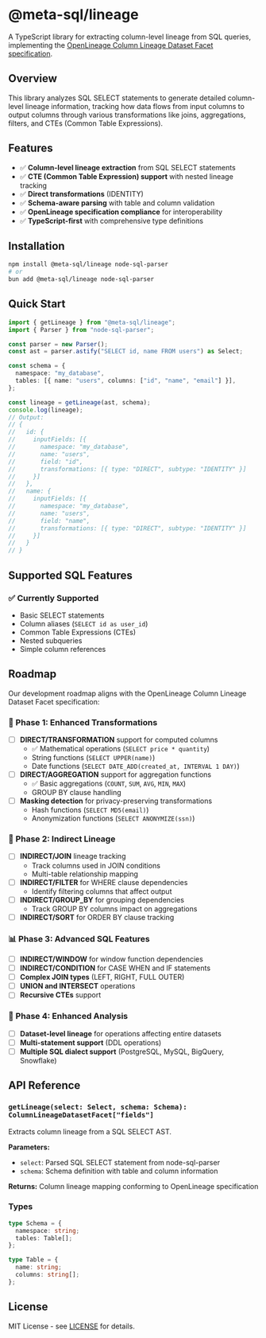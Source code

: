 # @meta-sql/lineage

A TypeScript library for extracting column-level lineage from SQL queries, implementing the [OpenLineage Column Lineage Dataset Facet specification](https://openlineage.io/docs/spec/facets/dataset-facets/column_lineage_facet/).

## Overview

This library analyzes SQL SELECT statements to generate detailed column-level lineage information, tracking how data flows from input columns to output columns through various transformations like joins, aggregations, filters, and CTEs (Common Table Expressions).

## Features

- ✅ **Column-level lineage extraction** from SQL SELECT statements
- ✅ **CTE (Common Table Expression) support** with nested lineage tracking
- ✅ **Direct transformations** (IDENTITY)
- ✅ **Schema-aware parsing** with table and column validation
- ✅ **OpenLineage specification compliance** for interoperability
- ✅ **TypeScript-first** with comprehensive type definitions

## Installation

```bash
npm install @meta-sql/lineage node-sql-parser
# or
bun add @meta-sql/lineage node-sql-parser
```

## Quick Start

```typescript
import { getLineage } from "@meta-sql/lineage";
import { Parser } from "node-sql-parser";

const parser = new Parser();
const ast = parser.astify("SELECT id, name FROM users") as Select;

const schema = {
  namespace: "my_database",
  tables: [{ name: "users", columns: ["id", "name", "email"] }],
};

const lineage = getLineage(ast, schema);
console.log(lineage);
// Output:
// {
//   id: {
//     inputFields: [{
//       namespace: "my_database",
//       name: "users",
//       field: "id",
//       transformations: [{ type: "DIRECT", subtype: "IDENTITY" }]
//     }]
//   },
//   name: {
//     inputFields: [{
//       namespace: "my_database",
//       name: "users",
//       field: "name",
//       transformations: [{ type: "DIRECT", subtype: "IDENTITY" }]
//     }]
//   }
// }
```

## Supported SQL Features

### ✅ Currently Supported

- Basic SELECT statements
- Column aliases (`SELECT id as user_id`)
- Common Table Expressions (CTEs)
- Nested subqueries
- Simple column references

## Roadmap

Our development roadmap aligns with the OpenLineage Column Lineage Dataset Facet specification:

### 🚧 Phase 1: Enhanced Transformations

- [ ] **DIRECT/TRANSFORMATION** support for computed columns
  - ✅ Mathematical operations (`SELECT price * quantity`)
  - String functions (`SELECT UPPER(name)`)
  - Date functions (`SELECT DATE_ADD(created_at, INTERVAL 1 DAY)`)
- [ ] **DIRECT/AGGREGATION** support for aggregation functions
  - ✅ Basic aggregations (`COUNT`, `SUM`, `AVG`, `MIN`, `MAX`)
  - GROUP BY clause handling
- [ ] **Masking detection** for privacy-preserving transformations
  - Hash functions (`SELECT MD5(email)`)
  - Anonymization functions (`SELECT ANONYMIZE(ssn)`)

### 🔄 Phase 2: Indirect Lineage

- [ ] **INDIRECT/JOIN** lineage tracking
  - Track columns used in JOIN conditions
  - Multi-table relationship mapping
- [ ] **INDIRECT/FILTER** for WHERE clause dependencies
  - Identify filtering columns that affect output
- [ ] **INDIRECT/GROUP_BY** for grouping dependencies
  - Track GROUP BY columns impact on aggregations
- [ ] **INDIRECT/SORT** for ORDER BY clause tracking

### 📊 Phase 3: Advanced SQL Features

- [ ] **INDIRECT/WINDOW** for window function dependencies
- [ ] **INDIRECT/CONDITION** for CASE WHEN and IF statements
- [ ] **Complex JOIN types** (LEFT, RIGHT, FULL OUTER)
- [ ] **UNION and INTERSECT** operations
- [ ] **Recursive CTEs** support

### 🔧 Phase 4: Enhanced Analysis

- [ ] **Dataset-level lineage** for operations affecting entire datasets
- [ ] **Multi-statement support** (DDL operations)
- [ ] **Multiple SQL dialect support** (PostgreSQL, MySQL, BigQuery, Snowflake)

## API Reference

### `getLineage(select: Select, schema: Schema): ColumnLineageDatasetFacet["fields"]`

Extracts column lineage from a SQL SELECT AST.

**Parameters:**

- `select`: Parsed SQL SELECT statement from node-sql-parser
- `schema`: Schema definition with table and column information

**Returns:** Column lineage mapping conforming to OpenLineage specification

### Types

```typescript
type Schema = {
  namespace: string;
  tables: Table[];
};

type Table = {
  name: string;
  columns: string[];
};
```

## License

MIT License - see [LICENSE](../../LICENSE) for details.
